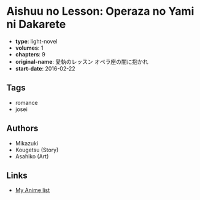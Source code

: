 # Aishuu no Lesson: Operaza no Yami ni Dakarete

-   **type**: light-novel
-   **volumes**: 1
-   **chapters**: 9
-   **original-name**: 愛執のレッスン オペラ座の闇に抱かれ
-   **start-date**: 2016-02-22

## Tags

-   romance
-   josei

## Authors

-   Mikazuki
-   Kougetsu (Story)
-   Asahiko (Art)

## Links

-   [My Anime list](https://myanimelist.net/manga/100263/Aishuu_no_Lesson__Operaza_no_Yami_ni_Dakarete)
